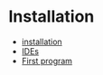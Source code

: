 # Installation

-   [installation](./installation.md)
-   [IDEs](./ides.md)
-   [First program](./main.py)
